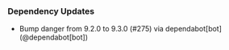 ### Dependency Updates
* Bump danger from 9.2.0 to 9.3.0 (#275) via dependabot[bot] (@dependabot[bot])
